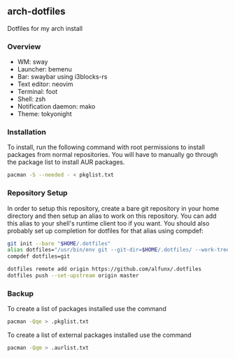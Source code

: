## arch-dotfiles
Dotfiles for my arch install

### Overview
* WM: sway
* Launcher: bemenu
* Bar: swaybar using i3blocks-rs
* Text editor: neovim
* Terminal: foot
* Shell: zsh
* Notification daemon: mako
* Theme: tokyonight

### Installation
To install, run the following command with root permissions to install packages from normal repositories. You will have to manually go through the package list to install AUR packages.
```sh
pacman -S --needed - < pkglist.txt
```

### Repository Setup
In order to setup this repository, create a bare git repository in your home directory and then setup an alias to work on this repository. You can add this alias to your shell's runtime client too if you want. You should also probably set up completion for dotfiles for that alias using compdef:
```sh
git init --bare "$HOME/.dotfiles"
alias dotfiles="/usr/bin/env git --git-dir=$HOME/.dotfiles/ --work-tree=$HOME"
compdef dotfiles=git

dotfiles remote add origin https://github.com/alfunx/.dotfiles
dotfiles push --set-upstream origin master
```

### Backup
To create a list of packages installed use the command
```sh
pacman -Qqe > .pkglist.txt
```

To create a list of external packages installed use the command
```sh
pacman -Qqm > .aurlist.txt
```

